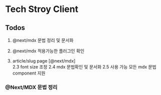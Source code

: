 # Tech Stroy Client

## Todos

1. @next/mdx 문법 정리 및 문서화
2. @next/mdx 적용가능한 플러그인 확인

3. article/slug page [@next/mdx]  
   2.3 font size 조정
   2.4 mdx 문법확인 및 문서화
   2.5 사용 가능 모든 mdx 문법 component 지원

### @Next/MDX 문법 정리
